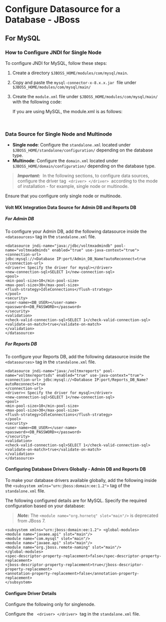                             

Configure Datasource for a Database - JBoss
===========================================

For MySQL
---------

### How to Configure JNDI for Single Node

To configure JNDI for MySQL, follow these steps:

1.  Create a directory `$JBOSS_HOME/modules/com/mysql/main`.
2.  Copy and paste the `mysql-connector-x-8.x.x.jar`  file under `$JBOSS_HOME/modules/com/mysql/main/`
3.  Create the `module.xml` file under `$JBOSS_HOME/modules/com/mysql/main/` with the following code:
    
    If you are using MySQL, the module.xml is as follows:
    
    <module xmlns="urn:jboss:module:1.1" name="com.mysql">  
     <properties>  
     <property name="jboss.api" value="unsupported"/>      </properties>  
    <resources>  
    <resource-root path="<specify your MySQL Connector jar path>"/>  
    </resources>  
    <dependencies>  
    <module name="javax.api"/>  
    <module name="javax.transaction.api"/>  
    <module name="javax.servlet.api" optional="true"/> </dependencies>  
    </module>
    

### Data Source for Single Node and Multinode

*   **Single node**: Configure the `standalone.xml` located under `$JBOSS_HOME/standalone/configuration/` depending on the database type.
*   **Multinode**: Configure the `domain.xml` located under `$JBOSS_HOME/domain/configuration/` depending on the database type.

> **_Important:_**  In the following sections, to configure data sources, configure the driver tag  `<driver> </driver>`  according to the mode of installation - for example, single node or multinode.  
  
Ensure that you configure only single node or multinode.

#### Volt MX Integration Data Source for Admin DB and Reports DB

##### For Admin DB

To configure your Admin DB, add the following datasource inside the `<datasources>` tag in the `standalone.xml` file.

```
<datasource jndi-name="java:/jdbc/voltmxadmindb" pool-name="voltmxadminds" enabled="true" use-java-context="true">
<connection-url>
jdbc:mysql://<Database IP:port/Admin_DB_Name?autoReconnect=true
</connection-url>
<driver>< Specify the driver for mysql></driver>
<new-connection-sql>SELECT 1</new-connection-sql>
<pool>
<min-pool-size>10</min-pool-size>
<max-pool-size>30</max-pool-size>
<flush-strategy>IdleConnections</flush-strategy>
</pool>
<security>
<user-name><DB_USER></user-name>
<password><DB_PASSWORD></password>
</security>
<validation>
<check-valid-connection-sql>SELECT 1</check-valid-connection-sql>
<validate-on-match>true</validate-on-match>
</validation>
</datasource>  

```

##### For Reports DB

To configure your Reports DB, add the following datasource inside the `<datasources>` tag in the `standalone.xml` file.

```
<datasource jndi-name="java:/voltmxreports" pool-name="voltmxreportsds" enabled="true" use-java-context="true">
<connection-url> jdbc:mysql://<Database IP:port/Reports_DB_Name?autoReconnect=true
</connection-url>
<driver>< Specify the driver for mysql></driver>
<new-connection-sql>SELECT 1</new-connection-sql>
<pool>
<min-pool-size>10</min-pool-size>
<max-pool-size>30</max-pool-size>
<flush-strategy>IdleConnections</flush-strategy>
</pool>
<security>
<user-name><DB_USER></user-name>
<password><DB_PASSWORD></password>
</security>
<validation>
<check-valid-connection-sql>SELECT 1</check-valid-connection-sql>
<validate-on-match>true</validate-on-match>
</validation>
</datasource>

```

#### Configuring Database Drivers Globally - Admin DB and Reports DB

To make your database drivers available globally, add the following inside the `<subsystem xmlns="urn:jboss:domain:ee:1.2">` tag of the `standalone.xml` file.

The following configured details are for MySQL. Specify the required configuration based on your database:

> **_Note:_** The `<module name="org.hornetq" slot="main"/>` is deprecated from JBoss 7.

```
<subsystem xmlns="urn:jboss:domain:ee:1.2"> <global-modules>
<module name="javaee.api" slot="main"/>
<module name="com.mysql" slot="main"/>
<module name="javaee.api" slot="main"/>
<module name="org.jboss.remote-naming" slot="main"/>
</global-modules>
<spec-descriptor-property-replacement>false</spec-descriptor-property-replacement>
<jboss-descriptor-property-replacement>true</jboss-descriptor-property-replacement>
<annotation-property-replacement>false</annotation-property-replacement>
</subsystem>
```

#### Configure Driver Details

Configure the following only for singlenode.

Configure the   `<driver> </driver>`  tag in the `standalone.xml` file.

<!--The following configured details are for MySQL-->  
<drivers>  
<driver name="MySql" module="com.mysql"/>  
</drivers>
